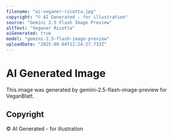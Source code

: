 ```yaml
---
filename: "ai-veganer-ricotta.jpg"
copyright: "© AI Generated - for illustration"
source: "Gemini 2.5 Flash Image Preview"
altText: "Veganer Ricotta"
aiGenerated: true
model: "gemini-2.5-flash-image-preview"
uploadDate: "2025-09-04T12:24:27.733Z"
---
```


# AI Generated Image

This image was generated by gemini-2.5-flash-image-preview for VeganBlatt.

## Copyright
© AI Generated - for illustration
